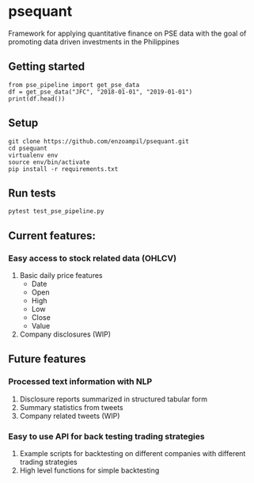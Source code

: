# psequant
Framework for applying quantitative finance on PSE data with the goal of promoting data driven investments in the Philippines

## Getting started
```
from pse_pipeline import get_pse_data
df = get_pse_data("JFC", "2018-01-01", "2019-01-01")
print(df.head())
```
## Setup
```
git clone https://github.com/enzoampil/psequant.git
cd psequant
virtualenv env
source env/bin/activate
pip install -r requirements.txt
```
## Run tests
```
pytest test_pse_pipeline.py
```
## Current features:
### Easy access to stock related data (OHLCV)
1. Basic daily price features
    - Date
    - Open
    - High
    - Low
    - Close
    - Value
2. Company disclosures (WIP)

## Future features
### Processed text information with NLP
1. Disclosure reports summarized in structured tabular form
2. Summary statistics from tweets
3. Company related tweets (WIP)

### Easy to use API for back testing trading strategies
1. Example scripts for backtesting on different companies with different trading strategies
2. High level functions for simple backtesting
